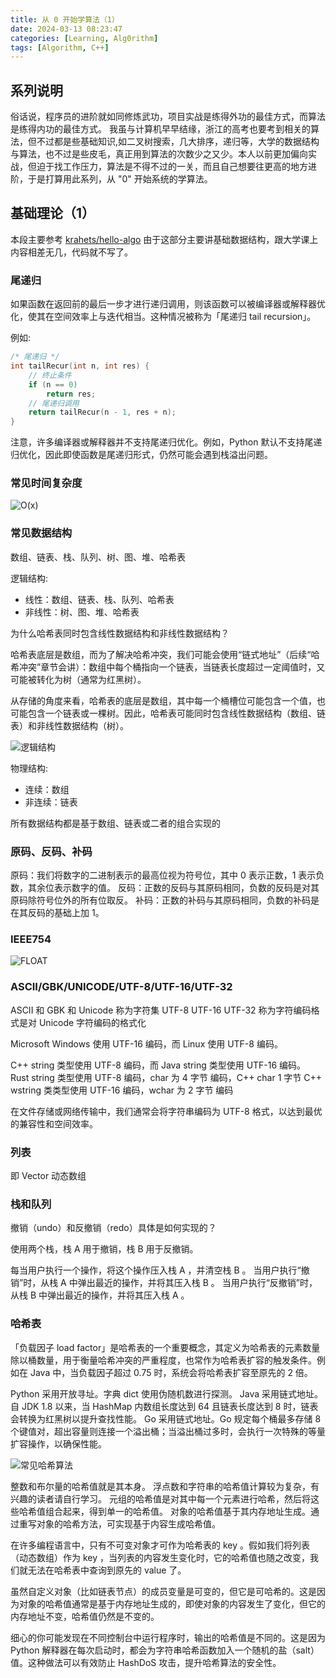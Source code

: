 ```yaml
---
title: 从 0 开始学算法（1）
date: 2024-03-13 08:23:47
categories: [Learning, Alg0rithm]
tags: [Algorithm, C++]
---
```


## 系列说明

俗话说，程序员的进阶就如同修炼武功，项目实战是练得外功的最佳方式，而算法是练得内功的最佳方式。
我虽与计算机早早结缘，浙江的高考也要考到相关的算法，但不过都是些基础知识,如二叉树搜索，几大排序，递归等，大学的数据结构与算法，也不过是些皮毛，真正用到算法的次数少之又少。本人以前更加偏向实战，但迫于找工作压力，算法是不得不过的一关，而且自己想要往更高的地方进阶，于是打算用此系列，从 "0" 开始系统的学算法。

## 基础理论（1）

本段主要参考 [krahets/hello-algo](https://github.com/krahets/hello-algo)
由于这部分主要讲基础数据结构，跟大学课上内容相差无几，代码就不写了。

### 尾递归

如果函数在返回前的最后一步才进行递归调用，则该函数可以被编译器或解释器优化，使其在空间效率上与迭代相当。这种情况被称为「尾递归 tail recursion」。

例如:

```c++
/* 尾递归 */
int tailRecur(int n, int res) {
    // 终止条件
    if (n == 0)
        return res;
    // 尾递归调用
    return tailRecur(n - 1, res + n);
}
```

注意，许多编译器或解释器并不支持尾递归优化。例如，Python 默认不支持尾递归优化，因此即使函数是尾递归形式，仍然可能会遇到栈溢出问题。

### 常见时间复杂度

![O(x)](/images/alg0rithm/1.png)

### 常见数据结构

数组、链表、栈、队列、树、图、堆、哈希表

逻辑结构:

- 线性：数组、链表、栈、队列、哈希表
- 非线性：树、图、堆、哈希表

为什么哈希表同时包含线性数据结构和非线性数据结构？

哈希表底层是数组，而为了解决哈希冲突，我们可能会使用“链式地址”（后续“哈希冲突”章节会讲）：数组中每个桶指向一个链表，当链表长度超过一定阈值时，又可能被转化为树（通常为红黑树）。

从存储的角度来看，哈希表的底层是数组，其中每一个桶槽位可能包含一个值，也可能包含一个链表或一棵树。因此，哈希表可能同时包含线性数据结构（数组、链表）和非线性数据结构（树）。

![逻辑结构](/images/alg0rithm/2.png)

物理结构:

- 连续：数组
- 非连续：链表

所有数据结构都是基于数组、链表或二者的组合实现的

### 原码、反码、补码

原码：我们将数字的二进制表示的最高位视为符号位，其中 0 表示正数，1 表示负数，其余位表示数字的值。
反码：正数的反码与其原码相同，负数的反码是对其原码除符号位外的所有位取反。
补码：正数的补码与其原码相同，负数的补码是在其反码的基础上加 1。

### IEEE754

![FLOAT](/images/alg0rithm/3.png)

### ASCII/GBK/UNICODE/UTF-8/UTF-16/UTF-32

ASCII 和 GBK 和 Unicode 称为字符集
UTF-8 UTF-16 UTF-32 称为字符编码格式是对 Unicode 字符编码的格式化

Microsoft Windows 使用 UTF-16 编码，而 Linux 使用 UTF-8 编码。

C++ string 类型使用 UTF-8 编码，而 Java string 类型使用 UTF-16 编码。
Rust string 类型使用 UTF-8 编码，char 为 4 字节 编码，C++ char 1 字节
C++ wstring 类类型使用 UTF-16 编码，wchar 为 2 字节 编码

在文件存储或网络传输中，我们通常会将字符串编码为 UTF-8 格式，以达到最优的兼容性和空间效率。

### 列表

即 Vector 动态数组

### 栈和队列

撤销（undo）和反撤销（redo）具体是如何实现的？

使用两个栈，栈 A 用于撤销，栈 B 用于反撤销。

每当用户执行一个操作，将这个操作压入栈 A ，并清空栈 B 。
当用户执行“撤销”时，从栈 A 中弹出最近的操作，并将其压入栈 B 。
当用户执行“反撤销”时，从栈 B 中弹出最近的操作，并将其压入栈 A 。

### 哈希表

「负载因子 load factor」是哈希表的一个重要概念，其定义为哈希表的元素数量除以桶数量，用于衡量哈希冲突的严重程度，也常作为哈希表扩容的触发条件。例如在 Java 中，当负载因子超过 0.75 时，系统会将哈希表扩容至原先的 2 倍。

Python 采用开放寻址。字典 dict 使用伪随机数进行探测。
Java 采用链式地址。自 JDK 1.8 以来，当 HashMap 内数组长度达到 64 且链表长度达到 8 时，链表会转换为红黑树以提升查找性能。
Go 采用链式地址。Go 规定每个桶最多存储 8 个键值对，超出容量则连接一个溢出桶；当溢出桶过多时，会执行一次特殊的等量扩容操作，以确保性能。

![常见哈希算法](/images/alg0rithm/4.png)

整数和布尔量的哈希值就是其本身。
浮点数和字符串的哈希值计算较为复杂，有兴趣的读者请自行学习。
元组的哈希值是对其中每一个元素进行哈希，然后将这些哈希值组合起来，得到单一的哈希值。
对象的哈希值基于其内存地址生成。通过重写对象的哈希方法，可实现基于内容生成哈希值。

在许多编程语言中，只有不可变对象才可作为哈希表的 key 。假如我们将列表（动态数组）作为 key ，当列表的内容发生变化时，它的哈希值也随之改变，我们就无法在哈希表中查询到原先的 value 了。

虽然自定义对象（比如链表节点）的成员变量是可变的，但它是可哈希的。这是因为对象的哈希值通常是基于内存地址生成的，即使对象的内容发生了变化，但它的内存地址不变，哈希值仍然是不变的。

细心的你可能发现在不同控制台中运行程序时，输出的哈希值是不同的。这是因为 Python 解释器在每次启动时，都会为字符串哈希函数加入一个随机的盐（salt）值。这种做法可以有效防止 HashDoS 攻击，提升哈希算法的安全性。
